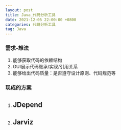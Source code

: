 ```yaml
---
layout: post
title: Java_代码分析工具
date: 2021-12-05 22:00:00 +0800
categories: 代码分析工具 
tag: Java 
---
```



### 需求-想法

1. 能够获取代码的依赖结构
2. GUI展示代码继承/实现/引用关系
3. 能够给出代码质量：是否遵守设计原则、代码规范等


### 现成的方案

1. JDepend
	- 
2. Jarviz
	- 
